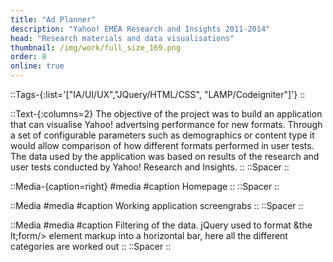 ```yaml
---
title: "Ad Planner"
description: "Yahoo! EMEA Research and Insights 2011-2014"
head: "Research materials and data visualisations"
thumbnail: /img/work/full_size_169.png
order: 8
online: true
---
```


::Tags-{:list='["IA/UI/UX","JQuery/HTML/CSS", "LAMP/Codeigniter"]'}
::

::Text-{:columns=2}
The objective of the project was to build an application that can visualise Yahoo! advertsing performance for new formats. Through a set of configurable parameters such as demographics or content type it would allow comparison of how different formats performed in user tests. The data used by the application was based on results of the research and user tests conducted by Yahoo! Research and Insights.
::
::Spacer
::

::Media-{caption=right}
#media
<display alt="project image" src="/img/work/ad-planner/home.jpg" :src-width=2441 :src-height=1158></display>
#caption
Homepage
::
::Spacer
::

::Media
#media
<display alt="project image" src="/img/work/ad-planner/sg1.jpg" :src-width=1024 :src-height=1432> </display>
<display alt="project image" src="/img/work/ad-planner/sg2.jpg" :src-width=1024 :src-height=1432> </display>
<display alt="project image" src="/img/work/ad-planner/sg3.jpg" :src-width=1024 :src-height=1432> </display>
<display alt="project image" src="/img/work/ad-planner/sg5.jpg" :src-width=1024 :src-height=1432> </display>
#caption
Working application screengrabs
::
::Spacer
::

::Media
#media
<display alt="project image" src="/img/work/ad-planner/tripplewf.gif" :src-width=3888 :src-height=2592> </display>
#caption
Filtering of the data. jQuery used to format &the lt;form/> element markup into a horizontal bar, here all the different categories are worked out
::
::Spacer
::
